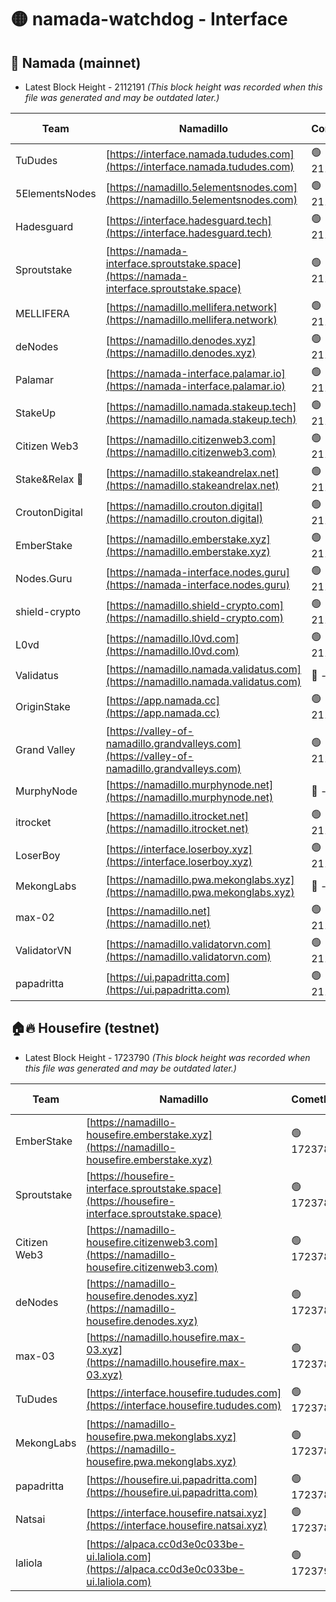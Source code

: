 # 🟡 namada-watchdog - Interface

## 🚀 Namada (mainnet)
- Latest Block Height - 2112191 *(This block height was recorded when this file was generated and may be outdated later.)*

| Team | Namadillo | CometBFT | Indexer | MASP Indexer |
|-|-|-|-|-|
| TuDudes | [https://interface.namada.tududes.com](https://interface.namada.tududes.com) | 🟢 2112176 | 🟢 2112175 | 🟢 2112175 |
| 5ElementsNodes | [https://namadillo.5elementsnodes.com](https://namadillo.5elementsnodes.com) | 🟢 2112176 | 🟢 2112176 | 🟢 2112176 |
| Hadesguard | [https://interface.hadesguard.tech](https://interface.hadesguard.tech) | 🟢 2112177 | 🟢 2112176 | 🟢 2112176 |
| Sproutstake | [https://namada-interface.sproutstake.space](https://namada-interface.sproutstake.space) | 🟢 2112177 | 🟢 2112177 | 🟢 2112177 |
| MELLIFERA | [https://namadillo.mellifera.network](https://namadillo.mellifera.network) | 🟢 2112179 | 🟢 2112179 | 🟢 2112179 |
| deNodes | [https://namadillo.denodes.xyz](https://namadillo.denodes.xyz) | 🟢 2112180 | 🟢 2112179 | 🟢 2112179 |
| Palamar | [https://namada-interface.palamar.io](https://namada-interface.palamar.io) | 🟢 2112180 | 🟢 2112180 | 🟢 2112180 |
| StakeUp | [https://namadillo.namada.stakeup.tech](https://namadillo.namada.stakeup.tech) | 🟢 2112181 | 🟢 2112181 | 🟢 2112180 |
| Citizen Web3 | [https://namadillo.citizenweb3.com](https://namadillo.citizenweb3.com) | 🟢 2112181 | 🟢 2112181 | 🔴 332986 |
| Stake&Relax 🦥 | [https://namadillo.stakeandrelax.net](https://namadillo.stakeandrelax.net) | 🟢 2112182 | 🟢 2112182 | 🟢 2112181 |
| CroutonDigital | [https://namadillo.crouton.digital](https://namadillo.crouton.digital) | 🟢 2112182 | 🔴 - | 🟢 2112183 |
| EmberStake | [https://namadillo.emberstake.xyz](https://namadillo.emberstake.xyz) | 🟢 2112184 | 🟢 2112183 | 🟢 2112184 |
| Nodes.Guru | [https://namada-interface.nodes.guru](https://namada-interface.nodes.guru) | 🟢 2112184 | 🟢 2112184 | 🟢 2112184 |
| shield-crypto | [https://namadillo.shield-crypto.com](https://namadillo.shield-crypto.com) | 🟢 2112185 | 🟢 2112184 | 🟢 2112185 |
| L0vd | [https://namadillo.l0vd.com](https://namadillo.l0vd.com) | 🟢 2112185 | 🟢 2112184 | 🟢 2112185 |
| Validatus | [https://namadillo.namada.validatus.com](https://namadillo.namada.validatus.com) | 🔴 - | 🔴 - | 🔴 - |
| OriginStake | [https://app.namada.cc](https://app.namada.cc) | 🟢 2112187 | 🟢 2112186 | 🟢 2112186 |
| Grand Valley | [https://valley-of-namadillo.grandvalleys.com](https://valley-of-namadillo.grandvalleys.com) | 🟢 2112187 | 🟢 2112187 | 🟢 2112187 |
| MurphyNode | [https://namadillo.murphynode.net](https://namadillo.murphynode.net) | 🔴 - | 🔴 - | 🔴 - |
| itrocket | [https://namadillo.itrocket.net](https://namadillo.itrocket.net) | 🟢 2112189 | 🟢 2112189 | 🟢 2112189 |
| LoserBoy | [https://interface.loserboy.xyz](https://interface.loserboy.xyz) | 🟢 2112190 | 🟢 2112189 | 🟢 2112189 |
| MekongLabs | [https://namadillo.pwa.mekonglabs.xyz](https://namadillo.pwa.mekonglabs.xyz) | 🔴 - | 🔴 - | 🔴 - |
| max-02 | [https://namadillo.net](https://namadillo.net) | 🟢 2112190 | 🟢 2112190 | 🟢 2112190 |
| ValidatorVN | [https://namadillo.validatorvn.com](https://namadillo.validatorvn.com) | 🟢 2112191 | 🟢 2112190 | 🟢 2112190 |
| papadritta | [https://ui.papadritta.com](https://ui.papadritta.com) | 🟢 2112191 | 🟢 2112191 | 🟢 2112191 |

## 🏠🔥 Housefire (testnet)
- Latest Block Height - 1723790 *(This block height was recorded when this file was generated and may be outdated later.)*

| Team | Namadillo | CometBFT | Indexer | MASP Indexer |
|-|-|-|-|-|
| EmberStake | [https://namadillo-housefire.emberstake.xyz](https://namadillo-housefire.emberstake.xyz) | 🟢 1723786 | 🟢 1723786 | 🟢 1723786 |
| Sproutstake | [https://housefire-interface.sproutstake.space](https://housefire-interface.sproutstake.space) | 🟢 1723787 | 🟢 1723787 | 🟢 1723787 |
| Citizen Web3 | [https://namadillo-housefire.citizenweb3.com](https://namadillo-housefire.citizenweb3.com) | 🟢 1723787 | 🟢 1723787 | 🟢 1723787 |
| deNodes | [https://namadillo-housefire.denodes.xyz](https://namadillo-housefire.denodes.xyz) | 🟢 1723788 | 🟢 1723788 | 🟢 1723787 |
| max-03 | [https://namadillo.housefire.max-03.xyz](https://namadillo.housefire.max-03.xyz) | 🟢 1723788 | 🟢 1723788 | 🟢 1723788 |
| TuDudes | [https://interface.housefire.tududes.com](https://interface.housefire.tududes.com) | 🟢 1723788 | 🟢 1723788 | 🟢 1723788 |
| MekongLabs | [https://namadillo-housefire.pwa.mekonglabs.xyz](https://namadillo-housefire.pwa.mekonglabs.xyz) | 🟢 1723788 | 🟢 1723788 | 🟢 1723788 |
| papadritta | [https://housefire.ui.papadritta.com](https://housefire.ui.papadritta.com) | 🟢 1723789 | 🟢 1723789 | 🟢 1723789 |
| Natsai | [https://interface.housefire.natsai.xyz](https://interface.housefire.natsai.xyz) | 🟢 1723789 | 🟢 1723789 | 🟢 1723789 |
| laliola | [https://alpaca.cc0d3e0c033be-ui.laliola.com](https://alpaca.cc0d3e0c033be-ui.laliola.com) | 🟢 1723790 | 🟢 1723790 | 🟢 1723790 |

